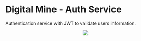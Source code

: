 # Digital Mine - Auth Service

Authentication service with JWT to validate users information.

<p align="center">
<img src="https://i1.wp.com/css-tricks.com/wp-content/uploads/2020/03/oauth-code-grant-flow.png?fit=1024%2C944&ssl=1">
</p>
